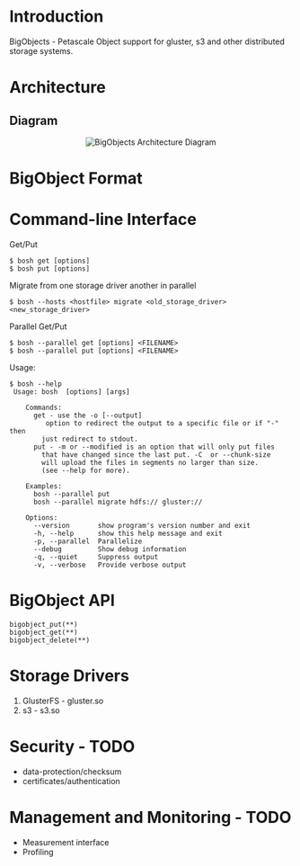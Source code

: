 Introduction
=====
BigObjects - Petascale Object support for gluster, s3 and other distributed storage systems.

Architecture
=====

## Diagram
<center>
<picture>
    <source src=https://github.com/BigObjects/BigObjects/raw/master/BigObjects-Architecture.webp type=image/webp >
    <source src=https://github.com/BigObjects/BigObjects/raw/master/BigObjects-Architecture.png type=image/png >
    <img src="https://github.com/BigObjects/BigObjects/raw/master/BigObjects-Architecture.png" alt="BigObjects Architecture Diagram">
</picture>
</center>

BigObject Format
=====

Command-line Interface
=====

Get/Put
~~~
$ bosh get [options]
$ bosh put [options]
~~~

Migrate from one storage driver another in parallel
~~~
$ bosh --hosts <hostfile> migrate <old_storage_driver> <new_storage_driver>
~~~

Parallel Get/Put
~~~
$ bosh --parallel get [options] <FILENAME>
$ bosh --parallel put [options] <FILENAME>
~~~

Usage:
~~~
$ bosh --help
 Usage: bosh  [options] [args]

    Commands:
      get - use the -o [--output]
         option to redirect the output to a specific file or if "-" then
        just redirect to stdout.
      put - -m or --modified is an option that will only put files
        that have changed since the last put. -C  or --chunk-size
        will upload the files in segments no larger than size.
        (see --help for more).

    Examples:
      bosh --parallel put
      bosh --parallel migrate hdfs:// gluster://

    Options:
      --version       show program's version number and exit
      -h, --help      show this help message and exit
      -p, --parallel  Parallelize
      --debug         Show debug information
      -q, --quiet     Suppress output
      -v, --verbose   Provide verbose output

~~~

BigObject API
=====
~~~
bigobject_put(**)
bigobject_get(**)
bigobject_delete(**)
~~~

Storage Drivers
=====
1. GlusterFS - gluster.so
2. s3 - s3.so

Security - TODO
=====
- data-protection/checksum
- certificates/authentication

Management and Monitoring - TODO
=====
- Measurement interface
- Profiling
